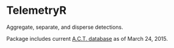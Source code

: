 TelemetryR
=========
Aggregate, separate, and disperse detections.

Package includes current [A.C.T. database](http://www.theactnetwork.com) as of
March 24, 2015.

